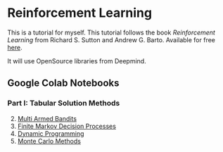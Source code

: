 # Reinforcement Learning

This is a tutorial for myself.
This tutorial follows the book *Reinforcement Learning* from Richard S. Sutton and Andrew G. Barto.
Available for free [here](https://web.stanford.edu/class/psych209/Readings/SuttonBartoIPRLBook2ndEd.pdf).

It will use OpenSource libraries from Deepmind.


## Google Colab Notebooks

### Part I: Tabular Solution Methods

2. [Multi Armed Bandits](https://colab.research.google.com/github/lochbrunner/reinforcement_learning/blob/master/chapter_2/multiarmed_bandits.ipynb)
3. [Finite Markov Decision Processes](https://colab.research.google.com/github/lochbrunner/reinforcement_learning/blob/master/chapter_3/finite_markov_decision_processes.ipynb)
4. [Dynamic Programming](https://colab.research.google.com/github/lochbrunner/reinforcement_learning/blob/master/chapter_4/dynamic_programming.ipynb)
5. [Monte Carlo Methods](https://colab.research.google.com/github/lochbrunner/reinforcement_learning/blob/master/chapter_5/monte_carlo_methods.ipynb)
